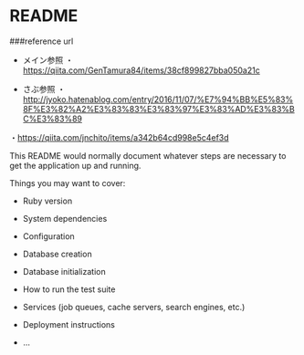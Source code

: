 # README

###reference url
- メイン参照
・https://qiita.com/GenTamura84/items/38cf899827bba050a21c

- さぶ参照
・http://jyoko.hatenablog.com/entry/2016/11/07/%E7%94%BB%E5%83%8F%E3%82%A2%E3%83%83%E3%83%97%E3%83%AD%E3%83%BC%E3%83%89

・https://qiita.com/jnchito/items/a342b64cd998e5c4ef3d


This README would normally document whatever steps are necessary to get the
application up and running.

Things you may want to cover:

* Ruby version

* System dependencies

* Configuration

* Database creation

* Database initialization

* How to run the test suite

* Services (job queues, cache servers, search engines, etc.)

* Deployment instructions

* ...
